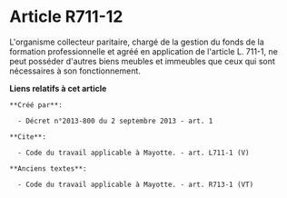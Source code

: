 # Article R711-12

L'organisme collecteur paritaire, chargé de la gestion du fonds de la formation professionnelle et agréé en application de
l'article L. 711-1, ne peut posséder d'autres biens meubles et immeubles que ceux qui sont nécessaires à son fonctionnement.

**Liens relatifs à cet article**

	**Créé par**:

	  - Décret n°2013-800 du 2 septembre 2013 - art. 1

	**Cite**:

	  - Code du travail applicable à Mayotte. - art. L711-1 (V)

	**Anciens textes**:

	  - Code du travail applicable à Mayotte. - art. R713-1 (VT)
